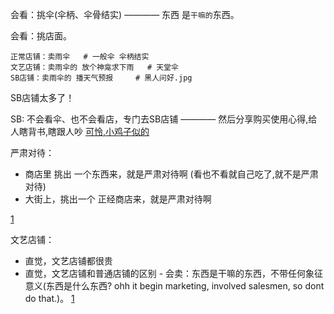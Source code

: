 
会看：挑伞(伞柄、伞骨结实) ———— 东西 是`干嘛的`东西。

会看：挑店面。
```
正常店铺：卖雨伞   # 一般伞 伞柄结实
文艺店铺：卖雨伞的 放个神龛求下雨   # 天堂伞
SB店铺：卖雨伞的 播天气预报     # 黑人问好.jpg
```

SB店铺太多了！

SB: 不会看伞、也不会看店，专门去SB店铺 ———— 然后分享购买使用心得,给人瞎背书,瞎跟人吵 [可怜,小鸡子似的](https://github.com/7900ms/000nottheater_deserted_systemlibrary/blob/master/supplementary/chain-打火机补充.md)

严肃对待：
- 商店里 挑出 一个东西来，就是严肃对待啊 (看也不看就自己吃了,就不是严肃对待)
- 大街上，挑出一个 正经商店来，就是严肃对待啊



[1](https://github.com/7900ms/000nottheater_deserted_systemlibrary/blob/master/supplementary/term-心理-严肃对待.md)

文艺店铺：<br>
- 直觉，文艺店铺都很贵
- 直觉，文艺店铺和普通店铺的区别 - 会卖：东西是干嘛的东西，不带任何象征意义(东西是什么东西? ohh it begin marketing, involved salesmen, so dont do that.)。 
[1](https://github.com/7900ms/000nottheater_deserted_systemlibrary/blob/master/supplementary/chain-打火机补充.md)



